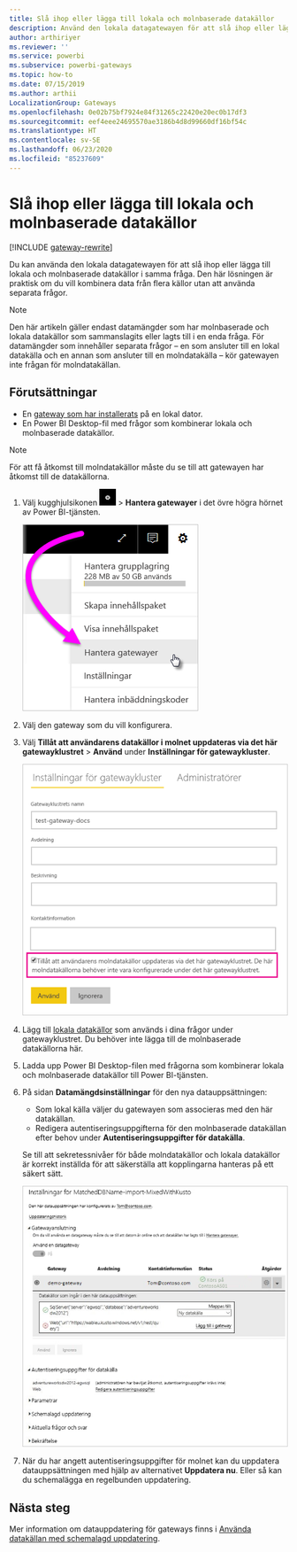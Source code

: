 ```yaml
---
title: Slå ihop eller lägga till lokala och molnbaserade datakällor
description: Använd den lokala datagatewayen för att slå ihop eller lägga till lokala och molnbaserade datakällor i samma fråga.
author: arthiriyer
ms.reviewer: ''
ms.service: powerbi
ms.subservice: powerbi-gateways
ms.topic: how-to
ms.date: 07/15/2019
ms.author: arthii
LocalizationGroup: Gateways
ms.openlocfilehash: 0e02b75bf7924e84f31265c22420e20ec0b17df3
ms.sourcegitcommit: eef4eee24695570ae3186b4d8d99660df16bf54c
ms.translationtype: HT
ms.contentlocale: sv-SE
ms.lasthandoff: 06/23/2020
ms.locfileid: "85237609"
---
```

# <a name="merge-or-append-on-premises-and-cloud-data-sources"></a>Slå ihop eller lägga till lokala och molnbaserade datakällor

[!INCLUDE [gateway-rewrite](../includes/gateway-rewrite.md)]

Du kan använda den lokala datagatewayen för att slå ihop eller lägga till lokala och molnbaserade datakällor i samma fråga. Den här lösningen är praktisk om du vill kombinera data från flera källor utan att använda separata frågor.

>[!NOTE]
>Den här artikeln gäller endast datamängder som har molnbaserade och lokala datakällor som sammanslagits eller lagts till i en enda fråga. För datamängder som innehåller separata frågor – en som ansluter till en lokal datakälla och en annan som ansluter till en molndatakälla – kör gatewayen inte frågan för molndatakällan.

## <a name="prerequisites"></a>Förutsättningar

- En [gateway som har installerats](/data-integration/gateway/service-gateway-install) på en lokal dator.
- En Power BI Desktop-fil med frågor som kombinerar lokala och molnbaserade datakällor.

>[!NOTE]
>För att få åtkomst till molndatakällor måste du se till att gatewayen har åtkomst till de datakällorna.

1. Välj kugghjulsikonen ![Inställningar](media/service-gateway-mashup-on-premises-cloud/icon-gear.png) > **Hantera gatewayer** i det övre högra hörnet av Power BI-tjänsten.

    ![Hantera gatewayer](media/service-gateway-mashup-on-premises-cloud/manage-gateways.png)

2. Välj den gateway som du vill konfigurera.

3. Välj **Tillåt att användarens datakällor i molnet uppdateras via det här gatewayklustret** > **Använd** under **Inställningar för gatewaykluster**.

    ![Uppdatera via gatewayklustret](media/service-gateway-mashup-on-premises-cloud/refresh-gateway-cluster.png)

4. Lägg till [lokala datakällor](service-gateway-enterprise-manage-scheduled-refresh.md#add-a-data-source) som används i dina frågor under gatewayklustret. Du behöver inte lägga till de molnbaserade datakällorna här.

5. Ladda upp Power BI Desktop-filen med frågorna som kombinerar lokala och molnbaserade datakällor till Power BI-tjänsten.

6. På sidan **Datamängdsinställningar** för den nya datauppsättningen:

   - Som lokal källa väljer du gatewayen som associeras med den här datakällan.
   - Redigera autentiseringsuppgifterna för den molnbaserade datakällan efter behov under **Autentiseringsuppgifter för datakälla**.

    Se till att sekretessnivåer för både molndatakällor och lokala datakällor är korrekt inställda för att säkerställa att kopplingarna hanteras på ett säkert sätt.

     ![Datamängdsinställningar](media/service-gateway-mashup-on-premises-cloud/dataset-settings.png)

7. När du har angett autentiseringsuppgifter för molnet kan du uppdatera datauppsättningen med hjälp av alternativet **Uppdatera nu**. Eller så kan du schemalägga en regelbunden uppdatering.

## <a name="next-steps"></a>Nästa steg

Mer information om datauppdatering för gateways finns i [Använda datakällan med schemalagd uppdatering](service-gateway-enterprise-manage-scheduled-refresh.md#use-the-data-source-for-scheduled-refresh).

